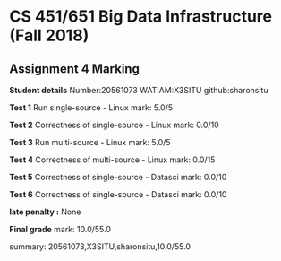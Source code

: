 # CS 451/651 Big Data Infrastructure (Fall 2018)
## Assignment 4 Marking

**Student details**
Number:20561073
WATIAM:X3SITU
github:sharonsitu

**Test 1**
Run single-source - Linux
mark: 5.0/5

**Test 2**
Correctness of single-source - Linux
mark: 0.0/10

**Test 3**
Run multi-source - Linux
mark: 5.0/5

**Test 4**
Correctness of multi-source - Linux
mark: 0.0/15

**Test 5**
Correctness of single-source - Datasci
mark: 0.0/10

**Test 6**
Correctness of single-source - Datasci
mark: 0.0/10

**late penalty :** None

**Final grade**
mark: 10.0/55.0

summary: 20561073,X3SITU,sharonsitu,10.0/55.0